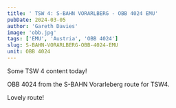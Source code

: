 ```yaml
---
title: ' TSW 4: S-BAHN VORARLBERG - OBB 4024 EMU'
pubDate: 2024-03-05
author: 'Gareth Davies'
image: 'obb.jpg'
tags: ['EMU', 'Austria', 'OBB 4024']
slug: S-BAHN-VORARLBERG-OBB-4024-EMU
unit: OBB 4024
---
```


Some TSW 4 content today! 

OBB 4024 from the S-BAHN Vorarleberg route for TSW4. 

Lovely route! 

